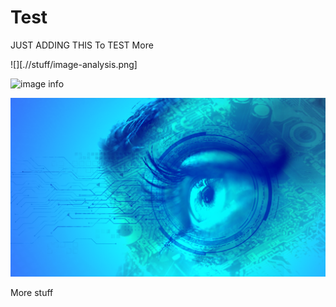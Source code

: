 # Test


JUST ADDING THIS To TEST More




![][.//stuff/image-analysis.png]

![image info](./stuff/image.png)

<img src="stuff/image-analysis.png">

More stuff
